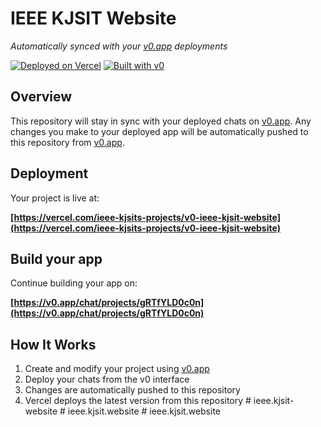 # IEEE KJSIT Website

*Automatically synced with your [v0.app](https://v0.app) deployments*

[![Deployed on Vercel](https://img.shields.io/badge/Deployed%20on-Vercel-black?style=for-the-badge&logo=vercel)](https://vercel.com/ieee-kjsits-projects/v0-ieee-kjsit-website)
[![Built with v0](https://img.shields.io/badge/Built%20with-v0.app-black?style=for-the-badge)](https://v0.app/chat/projects/gRTfYLD0c0n)

## Overview

This repository will stay in sync with your deployed chats on [v0.app](https://v0.app).
Any changes you make to your deployed app will be automatically pushed to this repository from [v0.app](https://v0.app).

## Deployment

Your project is live at:

**[https://vercel.com/ieee-kjsits-projects/v0-ieee-kjsit-website](https://vercel.com/ieee-kjsits-projects/v0-ieee-kjsit-website)**

## Build your app

Continue building your app on:

**[https://v0.app/chat/projects/gRTfYLD0c0n](https://v0.app/chat/projects/gRTfYLD0c0n)**

## How It Works

1. Create and modify your project using [v0.app](https://v0.app)
2. Deploy your chats from the v0 interface
3. Changes are automatically pushed to this repository
4. Vercel deploys the latest version from this repository
#   i e e e . k j s i t - w e b s i t e  
 #   i e e e . k j s i t . w e b s i t e  
 #   i e e e . k j s i t . w e b s i t e  
 